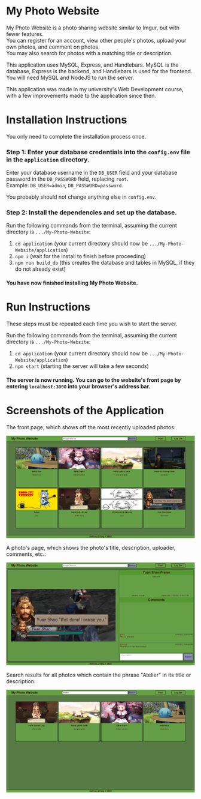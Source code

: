 # My Photo Website
My Photo Website is a photo sharing website similar to Imgur, but with fewer features.\
You can register for an account, view other people's photos, upload your own photos, and comment on photos.\
You may also search for photos with a matching title or description.

This application uses MySQL, Express, and Handlebars. MySQL is the database, Express is the backend, and Handlebars is used for the frontend.\
You will need MySQL and NodeJS to run the server.

This application was made in my university's Web Development course, with a few improvements made to the application since then.

# Installation Instructions
You only need to complete the installation process once.

### Step 1: Enter your database credentials into the `config.env` file in the `application` directory.
Enter your database username in the `DB_USER` field and your database password in the `DB_PASSWORD` field, replacing `root`.\
Example: `DB_USER=admin`, `DB_PASSWORD=password`.

You probably should not change anything else in `config.env`.

### Step 2: Install the dependencies and set up the database.
Run the following commands from the terminal, assuming the current directory is `.../My-Photo-Website`:
1. `cd application` (your current directory should now be `.../My-Photo-Website/application`)
2. `npm i` (wait for the install to finish before proceeding)
3. `npm run build_db` (this creates the database and tables in MySQL, if they do not already exist)

#### You have now finished installing My Photo Website.

# Run Instructions
These steps must be repeated each time you wish to start the server.

Run the following commands from the terminal, assuming the current directory is `.../My-Photo-Website`:
1. `cd application` (your current directory should now be `.../My-Photo-Website/application`)
2. `npm start` (starting the server will take a few seconds)

#### The server is now running. You can go to the website's front page by entering `localhost:3000` into your browser's address bar.

# Screenshots of the Application
The front page, which shows off the most recently uploaded photos:

![front page](https://github.com/anthonyzhang1/My-Photo-Website/blob/main/.github/front%20page%20posts.png)

A photo's page, which shows the photo's title, description, uploader, comments, etc.:

![post page](https://github.com/anthonyzhang1/My-Photo-Website/blob/main/.github/yuan%20shao%20post.png)

Search results for all photos which contain the phrase "Atelier" in its title or description:

![atelier search](https://github.com/anthonyzhang1/My-Photo-Website/blob/main/.github/atelier%20search.png)
